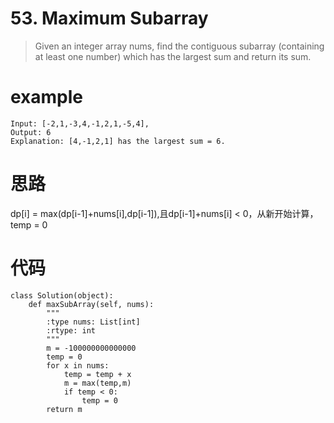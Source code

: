 # 53. Maximum Subarray
> Given an integer array nums, find the contiguous subarray (containing at least one number) which has the largest sum and return its sum.

# example
```
Input: [-2,1,-3,4,-1,2,1,-5,4],
Output: 6
Explanation: [4,-1,2,1] has the largest sum = 6.
```
# 思路
dp[i] = max(dp[i-1]+nums[i],dp[i-1]),且dp[i-1]+nums[i] < 0，从新开始计算，temp = 0

# 代码
```
class Solution(object):
    def maxSubArray(self, nums):
        """
        :type nums: List[int]
        :rtype: int
        """
        m = -100000000000000
        temp = 0
        for x in nums:
            temp = temp + x
            m = max(temp,m)
            if temp < 0:
                temp = 0
        return m
```

